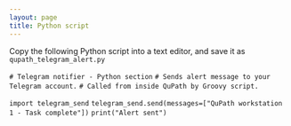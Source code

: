 ```yaml
---
layout: page
title: Python script
---
```


Copy the following Python script into a text editor, and save it as 
`qupath_telegram_alert.py`



`# Telegram notifier - Python section`
`# Sends alert message to your Telegram account.`
`# Called from inside QuPath by Groovy script.`

`import telegram_send`
`telegram_send.send(messages=["QuPath workstation 1 - Task complete"])`
`print("Alert sent")`
